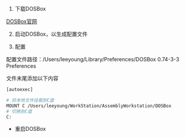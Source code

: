 

1. 下载DOSBox

[DOSBox官网](https://www.dosbox.com/download.php?main=1)

2. 启动DOSBox，以生成配置文件

3. 配置

配置文件路径：/Users/leeyoung/Library/Preferences/DOSBox 0.74-3-3 Preferences

文件末尾添加以下内容

```bash
[autoexec]

# 将本地文件挂载到C盘
MOUNT C /Users/leeyoung/WorkStation/AssemblyWorkstation/DOSBox
# 切换到C盘
C:
```

* 重启DOSBox
